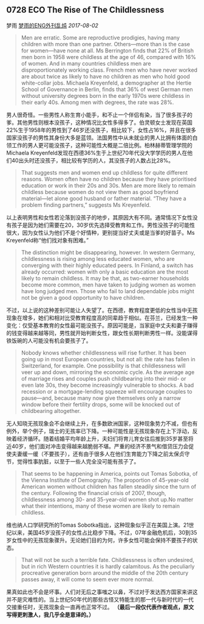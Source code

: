 ## 0728 ECO The Rise of The Childlessness

梦雨 [梦雨的ENG外刊乱炖](javascript:void(0);) *2017-08-02*

> Men are erratic. Some are reproductive prodigies, having many children with more than one partner. Others—more than is the case for women—have none at all. Ms Berrington finds that 22% of British men born in 1958 were childless at the age of 46, compared with 16% of women. And in many countries childless men are disproportionately working class. French men who have never worked are about twice as likely to have no children as men who hold good white-collar jobs. Michaela Kreyenfeld, a demographer at the Hertie School of Governance in Berlin, finds that 36% of west German men without university degrees born in the early 1970s were childless in their early 40s. Among men with degrees, the rate was 28%.

男人很奇怪。一些男性人称生育小能手，和不止一个伴侣有染，当了很多孩子的爹。其他男性则根本没孩子，这种情况比女性多得多了。伯灵顿女士发现在英国22%生于1958年的男性到了46岁还没孩子，相比较下，女性占16%，并且在很多国家没孩子的男性其身份大多是蓝领。法国男性中从未就业的男人比拥有体面的白领工作的男人更可能没孩子，这种可能性大概是二倍比例。柏林赫蒂管理学院的Michaela Kreyenfeld发现在西德36%生于上世纪70年代没大学学历的男人在他们40出头时还没孩子，相比较有学历的人，其没孩子的人数占比28%。

> That suggests men and women end up childless for quite different reasons. Women often have no children because they have prioritised education or work in their 20s and 30s. Men are more likely to remain childless because women do not view them as good boyfriend material—let alone good husband or father material. “They have a problem finding partners,” suggests Ms Kreyenfeld.

以上表明男性和女性若沦落到没孩子的地步，其原因大有不同。通常情况下女性没有孩子是因为她们需要在20，30岁优先选择受教育和工作。男性没孩子的可能性很大，因为女性认为他们不是个好情种，更别提当好丈夫或是当爹的好苗子。Ms Kreyenfeld称“他们找对象有困难。”

> The distinction might be disappearing, however. In western Germany, childlessness is rising among less educated women, who are converging with their highly educated peers. In Finland, a switch has already occurred: women with only a basic education are the most likely to remain childless. It may be that, as two-earner households become more common, men have taken to judging women as women have long judged men. Those who fail to land dependable jobs might not be given a good opportunity to have children.

不过，以上说的这种差别可能让人失望了。在西德，教育程度更低的女性当中无孩现象在增多，她们和相对比受教育程度高的同辈趋于相似。在芬兰，已经发生一种变化：仅受基本教育的女性最可能没孩子。原因可能是，当家庭中丈夫和妻子赚得的钱变得越来越等同，男性就开始判断女性，跟女性长期判断男性一样。没能谋得铁饭碗的人可能没有机会要孩子了。

> Nobody knows whether childlessness will rise further. It has been going up in most European countries, but not all: the rate has fallen in Switzerland, for example. One possibility is that childlessness will veer up and down, mirroring the economic cycle. As the average age of marriage rises and couples push childbearing into their mid- or even late 30s, they become increasingly vulnerable to shocks. A bad recession or a mortgage-lending squeeze will encourage couples to pause—and, because many now give themselves only a narrow window before their fertility drops, some will be knocked out of childbearing altogether.

无人知晓无孩现象会不会继续上升，在多数欧洲国家，这种现象势力不减，但也有例外，举个例子，瑞士的无孩率已下降。一种可能性是无孩现象存在上下浮动，反映着经济循环。随着结婚平均年龄上升，夫妇们将育儿育女往后推到35岁甚至将近40岁，他们面对冲击变得越来越脆弱不堪。严重的经济不景气和借贷压力会促使夫妻缓一缓（不要孩子），还有由于很多人在他们生育能力下降之前太保贞守节，觉得性事肮脏，以至于一些人完全没可能有孩子了。

> That seems to be happening in America, points out Tomas Sobotka, of the Vienna Institute of Demography. The proportion of 45-year-old American women without children has fallen steadily since the turn of the century. Following the financial crisis of 2007, though, childlessness among 30- and 35-year-old women shot up.No matter what their intentions, many of these women are likely to remain childless.

维也纳人口学研究所的Tomas Sobotka指出，这种现象似乎正在美国上演。21世纪以来，美国45岁没孩子的女性占比稳步下降。不过，07年金融危机后，30到35岁女性中的无孩现象骤升。无论她们目的为何，许多女性可能会保持不要孩子的状态。

> That will not be such a terrible fate. Childlessness is often undesired, but in rich Western countries it is hardly calamitous. As the peculiarly procreative generation born around the middle of the 20th century passes away, it will come to seem ever more normal.

果真如此也不会是坏事。人们对无后之事嗤之以鼻，不过对于发达西方国家来讲这并不是灾难性的。当上世纪50年代的那些古怪又特能生的那一代与新时代的一代交接重任时，无孩现象会一直再也正常不过。 **（最后一段仅代表作者观点，原文写得更刺激人，我几乎全是意译的。）**















